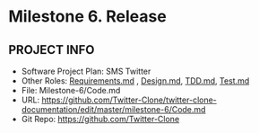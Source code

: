 # Milestone 6. Release

## PROJECT INFO

- Software Project Plan: SMS Twitter
- Other Roles: [Requirements.md](https://github.com/Twitter-Clone/twitter-clone-documentation/blob/master/milestone-6/Requirements.md) , [Design.md](https://github.com/Twitter-Clone/twitter-clone-documentation/blob/master/milestone-6/Design.md), [TDD.md](https://github.com/Twitter-Clone/twitter-clone-documentation/blob/master/milestone-6/Test.md), [Test.md](https://github.com/Twitter-Clone/twitter-clone-documentation/blob/master/milestone-6/Test.md)
- File: Milestone-6/Code.md
- URL: https://github.com/Twitter-Clone/twitter-clone-documentation/edit/master/milestone-6/Code.md 
- Git Repo: https://github.com/Twitter-Clone
